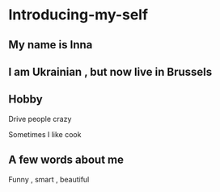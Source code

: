 # Introducing-my-self

## My name is Inna

## I am Ukrainian , but now live in Brussels

## Hobby

 Drive people crazy

 Sometimes I like cook

## A few words about me

Funny , smart , beautiful
